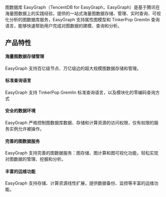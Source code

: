 图数据库 EasyGraph（TencentDB for EasyGraph，EasyGraph）是基于腾讯在海量图数据上的实践经验，提供的一站式海量图数据存储、管理、实时查询、可视化分析的图数据库服务，EasyGraph 支持属性图模型和 TinkerPop Gremlin 查询语言，能够快速帮助用户完成对图数据的建模、查询和分析。

## 产品特性
#### 海量图数据存储管理
EasyGraph 支持百亿级节点、万亿级边的超大规模图数据存储和管理。 

#### 标准查询语言
EasyGraph 支持 TinkerPop Gremlin 标准查询语言，以及模块化的零编码查询方式

#### 安全的数据环境
EasyGraph 严格控制图数据库数据、存储和计算资源的访问权限，仅有权限的服务实例允许被操作。

#### 完善的图数据服务
EasyGraph 支持完善的图数据服务：图存储、图计算和图可视化功能，轻松实现对图数据的管理、挖掘和分析。

#### 丰富的运维功能
EasyGraph 支持存储、计算资源线性扩展，提供数据备份、监控等丰富的运维功能。
